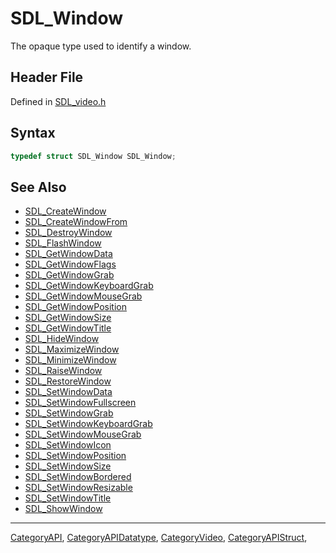 # SDL_Window

The opaque type used to identify a window.

## Header File

Defined in [SDL_video.h](https://github.com/libsdl-org/SDL/blob/SDL2/include/SDL_video.h)

## Syntax

```c
typedef struct SDL_Window SDL_Window;
```

## See Also

- [SDL_CreateWindow](SDL_CreateWindow)
- [SDL_CreateWindowFrom](SDL_CreateWindowFrom)
- [SDL_DestroyWindow](SDL_DestroyWindow)
- [SDL_FlashWindow](SDL_FlashWindow)
- [SDL_GetWindowData](SDL_GetWindowData)
- [SDL_GetWindowFlags](SDL_GetWindowFlags)
- [SDL_GetWindowGrab](SDL_GetWindowGrab)
- [SDL_GetWindowKeyboardGrab](SDL_GetWindowKeyboardGrab)
- [SDL_GetWindowMouseGrab](SDL_GetWindowMouseGrab)
- [SDL_GetWindowPosition](SDL_GetWindowPosition)
- [SDL_GetWindowSize](SDL_GetWindowSize)
- [SDL_GetWindowTitle](SDL_GetWindowTitle)
- [SDL_HideWindow](SDL_HideWindow)
- [SDL_MaximizeWindow](SDL_MaximizeWindow)
- [SDL_MinimizeWindow](SDL_MinimizeWindow)
- [SDL_RaiseWindow](SDL_RaiseWindow)
- [SDL_RestoreWindow](SDL_RestoreWindow)
- [SDL_SetWindowData](SDL_SetWindowData)
- [SDL_SetWindowFullscreen](SDL_SetWindowFullscreen)
- [SDL_SetWindowGrab](SDL_SetWindowGrab)
- [SDL_SetWindowKeyboardGrab](SDL_SetWindowKeyboardGrab)
- [SDL_SetWindowMouseGrab](SDL_SetWindowMouseGrab)
- [SDL_SetWindowIcon](SDL_SetWindowIcon)
- [SDL_SetWindowPosition](SDL_SetWindowPosition)
- [SDL_SetWindowSize](SDL_SetWindowSize)
- [SDL_SetWindowBordered](SDL_SetWindowBordered)
- [SDL_SetWindowResizable](SDL_SetWindowResizable)
- [SDL_SetWindowTitle](SDL_SetWindowTitle)
- [SDL_ShowWindow](SDL_ShowWindow)

----
[CategoryAPI](CategoryAPI), [CategoryAPIDatatype](CategoryAPIDatatype), [CategoryVideo](CategoryVideo), [CategoryAPIStruct](CategoryAPIStruct), 


